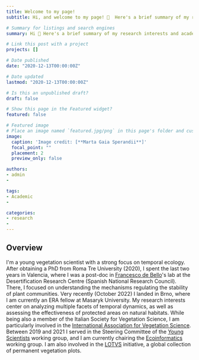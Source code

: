 ```yaml
---
title: Welcome to my page!
subtitle: Hi, and welcome to my page! 🪷  Here's a brief summary of my research interests and activity

# Summary for listings and search engines
summary: Hi 👋 Here's a brief summary of my research interests and academic path.

# Link this post with a project
projects: []

# Date published
date: "2020-12-13T00:00:00Z"

# Date updated
lastmod: "2020-12-13T00:00:00Z"

# Is this an unpublished draft?
draft: false

# Show this page in the Featured widget?
featured: false

# Featured image
# Place an image named `featured.jpg/png` in this page's folder and customize its options here.
image:
  caption: 'Image credit: [**Marta Gaia Sperandii**]'
  focal_point: ""
  placement: 2
  preview_only: false

authors:
- admin
-

tags:
- Academic
-

categories:
- research
-
---
```


## Overview

I'm a young vegetation scientist with a strong focus on temporal ecology. After obtaining a PhD from Roma Tre University (2020), I spent the last two years in Valencia, where I was a post-doc in [Francesco de Bello](https://functionaldiversitylab.com)'s lab at the Desertification Research Centre (Spanish National Research Council). There, I focused on understanding the mechanisms regulating the stability of plant communities. Very recently (October 2022) I landed in Brno, where I am currently an ERA fellow at Masaryk University. My research interests center on analyzing multiple facets of temporal dynamics, as well as assessing the effectiveness of protected areas on natural habitats. While being also a member of the Italian Society for Vegetation Science, I am particularly involved in the [International Association for Vegetation Science](https://www.iavs.org/default.aspx). Between 2019 and 2021 I served in the Steering Committee of the [Young Scientists](https://www.iavs.org/page/working-groups_young-scientists) working group, and I am currently chairing the [Ecoinformatics](https://www.iavs.org/page/working-groups_ecoinformatics) working group. I am also involved in the [LOTVS](https://lotvs.csic.es) initiative, a global collection of permanent vegetation plots. 
